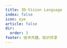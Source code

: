 ```yaml
---
title: 3D-Vision Language
index: false
icon: eye
article: false
dir:
  order: 3
footer: 技术共建，知识共享 
---
```


<Catalog />
